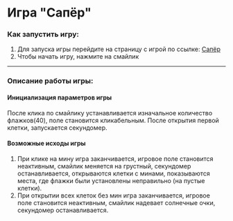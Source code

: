 # Игра "Сапёр"

### Как запустить игру:
1. Для запуска игры перейдите на страницу с игрой по ссылке: [Сапёр](https://drugoi222-coder.github.io/Sapper/ "Переход на игру")
2. Чтобы начать игру, нажмите на смайлик
---
### Описание работы игры:

#### Инициализация параметров игры
После клика по смайлику устанавливается изначальное количество флажков(40),
поле становится кликабельным. После открытия первой клетки, запускается секундомер.

#### Возможные исходы игры
1. При клике на мину игра заканчивается, игровое поле становится неактивным,
смайлик меняется на грустный, секундомер останавливается, открываются клетки с минами,
показываются места, где флажки были установлены неправильно (на пустые клетки).
2. При открытии всех клеток без мин игра заканчивается, игровое поле становится неактивным,
смайлик надевает солнечные очки, секундомер останавливается.